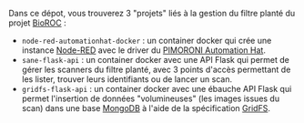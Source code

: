 Dans ce dépot, vous trouverez 3 "projets" liés à la gestion du filtre planté du projet [BioROC](https://woc.edu.umontpellier.fr/organisation-des-projets-defi-cle-water-occitanie/projets-structurants-defi-cle-water-occitanie/bioroc/) :
* `node-red-automationhat-docker` : un container docker qui crée une instance [Node-RED](https://nodered.org/) avec le driver du [PIMORONI Automation Hat](https://shop.pimoroni.com/products/automation-hat?variant=30712316554).
* `sane-flask-api` : un container docker avec une API Flask qui permet de gérer les scanners du filtre planté, avec 3 points d'accès permettant de les lister, trouver leurs identifiants ou de lancer un scan.
* `gridfs-flask-api` : un container docker avec une ébauche API Flask qui permet l'insertion de données "volumineuses" (les images issues du scan) dans une base [MongoDB](https://www.mongodb.com) à l'aide de la spécification [GridFS](https://www.mongodb.com/docs/manual/core/gridfs/).

